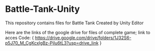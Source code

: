 # Battle-Tank-Unity
This repository contains files for Battle Tank Created by Unity Editor
 
Here are the links of the google drive for files of complete game;
link to acces Code: { https://drive.google.com/drive/folders/1J32S6-p5J70_M_CgKcxIgBz-PjIu6tL3?usp=drive_link }
